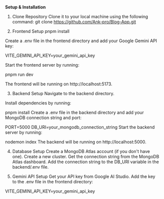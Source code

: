 **Setup & Installation**
1. Clone Repository
Clone it to your local machine using the following command:
git clone https://github.com/Ank-pro/Blog-App.git

2. Frontend Setup
pnpm install

Create a .env file in the frontend directory and add your Google Gemini API key:

VITE_GEMINI_API_KEY=your_gemini_api_key

Start the frontend server by running:

pnpm run dev

The frontend will be running on http://localhost:5173.

3. Backend Setup
Navigate to the backend directory.

Install dependencies by running:

pnpm install
Create a .env file in the backend directory and add your MongoDB connection string and port:

PORT=5000
DB_URI=your_mongodb_connection_string
Start the backend server by running:

nodemon index
The backend will be running on http://localhost:5000.

4. Database Setup
Create a MongoDB Atlas account (if you don't have one).
Create a new cluster.
Get the connection string from the MongoDB Atlas dashboard.
Add the connection string to the DB_URI variable in the backend/.env file.

6. Gemini API Setup
Get your API key from Google AI Studio.
Add the key to the .env file in the frontend directory:

VITE_GEMINI_API_KEY=your_gemini_api_key
